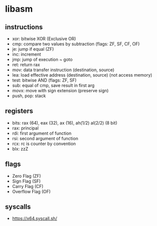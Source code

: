 # libasm

## instructions

- xor: bitwise XOR (Exclusive OR)
- cmp: compare two values by subtraction (flags: ZF, SF, CF, OF)
- je: jump if equal (ZF)
- inc: increment
- jmp: jump of execution ~ goto
- ret: return rax
- mov: data transfer instruction (destination, source)
- lea: load effective address (destination, source) (not access memory)
- test: bitwise AND (flags: ZF, SF)
- sub: equal of cmp, save result in first arg
- movx: move with sign extension (preserve sign)
- push, pop: stack

## registers

- bits: rax (64), eax (32), ax (16), ah(1/2) al(2/2) (8 bit)
- rax: principal
- rdi: first argument of function
- rsi: second argument of function
- rcx: rc is counter by convention
- blx: zzZ

## flags
- Zero Flag (ZF)
- Sign Flag (SF)
- Carry Flag (CF)
- Overflow Flag (OF)

## syscalls

- https://x64.syscall.sh/